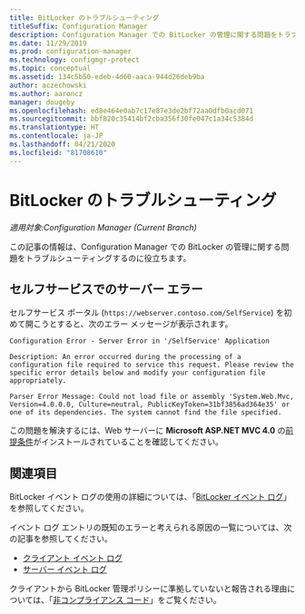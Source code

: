 ```yaml
---
title: BitLocker のトラブルシューティング
titleSuffix: Configuration Manager
description: Configuration Manager での BitLocker の管理に関する問題をトラブルシューティングする方法について説明します
ms.date: 11/29/2019
ms.prod: configuration-manager
ms.technology: configmgr-protect
ms.topic: conceptual
ms.assetid: 134c5b50-edeb-4d60-aaca-944d26deb9ba
author: aczechowski
ms.author: aaroncz
manager: dougeby
ms.openlocfilehash: ed8e464e0ab7c17e87e3de2bf72aa0dfb0acd071
ms.sourcegitcommit: bbf820c35414bf2cba356f30fe047c1a34c5384d
ms.translationtype: HT
ms.contentlocale: ja-JP
ms.lasthandoff: 04/21/2020
ms.locfileid: "81708610"
---
```

# <a name="troubleshoot-bitlocker"></a>BitLocker のトラブルシューティング

*適用対象:Configuration Manager (Current Branch)*

この記事の情報は、Configuration Manager での BitLocker の管理に関する問題をトラブルシューティングするのに役立ちます。

## <a name="server-error-in-self-service"></a>セルフサービスでのサーバー エラー

セルフサービス ポータル (`https://webserver.contoso.com/SelfService`) を初めて開こうとすると、次のエラー メッセージが表示されます。

``` error
Configuration Error - Server Error in '/SelfService' Application

Description: An error occurred during the processing of a configuration file required to service this request. Please review the specific error details below and modify your configuration file appropriately.

Parser Error Message: Could not load file or assembly 'System.Web.Mvc, Version=4.0.0.0, Culture=neutral, PublicKeyToken=31bf3856ad364e35' or one of its dependencies. The system cannot find the file specified.
```

この問題を解決するには、Web サーバーに **Microsoft ASP.NET MVC 4.0** の[前提条件](../../plan-design/bitlocker-management.md#prerequisites)がインストールされていることを確認してください。

## <a name="see-also"></a>関連項目

BitLocker イベント ログの使用の詳細については、「[BitLocker イベント ログ](about-event-logs.md)」を参照してください。

イベント ログ エントリの既知のエラーと考えられる原因の一覧については、次の記事を参照してください。

- [クライアント イベント ログ](client-event-logs.md)
- [サーバー イベント ログ](server-event-logs.md)

クライアントから BitLocker 管理ポリシーに準拠していないと報告される理由については、「[非コンプライアンス コード](non-compliance-codes.md)」をご覧ください。
